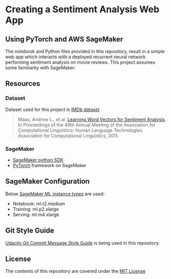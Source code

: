 # Creating a Sentiment Analysis Web App
## Using PyTorch and AWS SageMaker
The notebook and Python files provided in this repository, result in a simple web app which interacts with a deployed recurrent neural network performing sentiment analysis on movie reviews. This project assumes some familiarity with SageMaker.

## Resources
### Dataset
Dataset used for this project is [IMDb dataset](http://ai.stanford.edu/~amaas/data/sentiment/)
>Maas, Andrew L., et al. [Learning Word Vectors for Sentiment Analysis](http://ai.stanford.edu/~amaas/data/sentiment/). In Proceedings of the 49th Annual Meeting of the Association for Computational Linguistics: Human Language Technologies. Association for Computational Linguistics, 2011.
### SageMaker
- [SageMaker python SDK](https://sagemaker.readthedocs.io/en/stable/)
- [PyTorch](https://sagemaker.readthedocs.io/en/stable/frameworks/pytorch/index.html) framework on SageMaker

## SageMaker Configuration
Below [SageMaker ML instance types](https://aws.amazon.com/sagemaker/pricing/instance-types/) are used:
- Notebook: ml.t2.medium
- Training: ml.p2.xlarge
- Serving: ml.m4.xlarge

## Git Style Guide
[Udacity Git Commit Message Style Guide](http://udacity.github.io/git-styleguide/) is being used in this repository.

## License
The contents of this repository are covered under the [MIT License](https://github.com/ChandrakanthNethi/creating-a-sentiment-analysis-web-app-using-PyTorch-and-AWS-SageMaker/blob/master/LICENSE)
